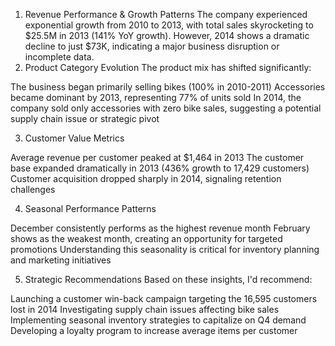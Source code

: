1. Revenue Performance & Growth Patterns
The company experienced exponential growth from 2010 to 2013, with total sales skyrocketing to $25.5M in 2013 (141% YoY growth). However, 2014 shows a dramatic decline to just $73K, indicating a major business disruption or incomplete data.
2. Product Category Evolution
The product mix has shifted significantly:

The business began primarily selling bikes (100% in 2010-2011)
Accessories became dominant by 2013, representing 77% of units sold
In 2014, the company sold only accessories with zero bike sales, suggesting a potential supply chain issue or strategic pivot

3. Customer Value Metrics

Average revenue per customer peaked at $1,464 in 2013
The customer base expanded dramatically in 2013 (436% growth to 17,429 customers)
Customer acquisition dropped sharply in 2014, signaling retention challenges

4. Seasonal Performance Patterns

December consistently performs as the highest revenue month
February shows as the weakest month, creating an opportunity for targeted promotions
Understanding this seasonality is critical for inventory planning and marketing initiatives

5. Strategic Recommendations
Based on these insights, I'd recommend:

Launching a customer win-back campaign targeting the 16,595 customers lost in 2014
Investigating supply chain issues affecting bike sales
Implementing seasonal inventory strategies to capitalize on Q4 demand
Developing a loyalty program to increase average items per customer